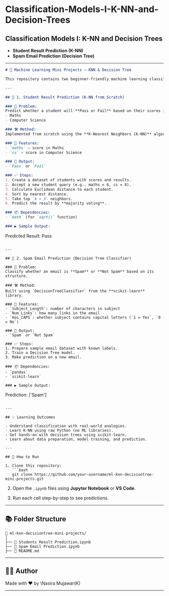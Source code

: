 # Classification-Models-I-K-NN-and-Decision-Trees
Classification Models I: K-NN and Decision Trees
---
* **Student Result Prediction (K-NN)**
* **Spam Email Prediction (Decision Tree)**

---

```markdown
# 🧠 Machine Learning Mini Projects – KNN & Decision Tree

This repository contains two beginner-friendly machine learning classification projects built with **Python** and **scikit-learn**.

---

## 📁 1. Student Result Prediction (K-NN from Scratch)

### 📘 Problem:
Predict whether a student will **Pass or Fail** based on their scores in:
- Maths
- Computer Science

### 🛠 Method:
Implemented from scratch using the **K-Nearest Neighbors (K-NN)** algorithm and the **Euclidean Distance** formula.

### 🧾 Features:
- `maths` – score in Maths
- `cs` – score in Computer Science

### 🎯 Output:
- `Pass` or `Fail`

### ✅ Steps:
1. Create a dataset of students with scores and results.
2. Accept a new student query (e.g., maths = 6, cs = 8).
3. Calculate Euclidean distance to each student.
4. Sort by nearest distance.
5. Take top `k = 3` neighbors.
6. Predict the result by **majority voting**.

### 📦 Dependencies:
- `math` (for `sqrt()` function)

### ▶️ Sample Output:
```

Predicted Result: Pass

```

---

## 📁 2. Spam Email Prediction (Decision Tree Classifier)

### 📘 Problem:
Classify whether an email is **Spam** or **Not Spam** based on its structure.

### 🛠 Method:
Built using `DecisionTreeClassifier` from the **scikit-learn** library.

### 🧾 Features:
- `Subject_Length`: number of characters in subject
- `Num_Links`: how many links in the email
- `Has_CAPS`: whether subject contains capital letters (`1 = Yes`, `0 = No`)

### 🎯 Output:
- `Spam` or `Not Spam`

### ✅ Steps:
1. Prepare sample email dataset with known labels.
2. Train a Decision Tree model.
3. Make prediction on a new email.

### 📦 Dependencies:
- `pandas`
- `scikit-learn`

### ▶️ Sample Output:
```

Prediction: \['Spam']

````

---

## 💡 Learning Outcomes

- Understand classification with real-world analogies.
- Learn K-NN using raw Python (no ML libraries).
- Get hands-on with decision trees using scikit-learn.
- Learn about data preparation, model training, and prediction.

---

## 🚀 How to Run

1. Clone this repository:
   ```bash
   git clone https://github.com/your-username/ml-knn-decisiontree-mini-projects.git
````

2. Open the `.ipynb` files using **Jupyter Notebook** or **VS Code**.

3. Run each cell step-by-step to see predictions.

---

## 📚 Folder Structure

```
📁 ml-knn-decisiontree-mini-projects/
│
├── 📄 Students Result Prediction.ipynb
├── 📄 Spam Email Prediction.ipynb
├── 📄 README.md
```

---

## 👩‍💻 Author

Made with ❤️ by \Nasira Mujawar(K)

---

